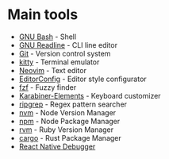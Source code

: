 # Main tools

* [GNU Bash](https://www.gnu.org/software/bash/) - Shell
* [GNU Readline](https://tiswww.case.edu/php/chet/readline/rltop.html) - CLI line editor
* [Git](https://git-scm.com/) - Version control system
* [kitty](https://sw.kovidgoyal.net/kitty/) - Terminal emulator
* [Neovim](https://neovim.io/) - Text editor
* [EditorConfig](https://editorconfig.org/) - Editor style configurator
* [fzf](https://github.com/junegunn/fzf) - Fuzzy finder
* [Karabiner-Elements](https://pqrs.org/osx/karabiner/) - Keyboard customizer
* [ripgrep](https://github.com/BurntSushi/ripgrep) - Regex pattern searcher
* [nvm](https://github.com/nvm-sh/nvm) - Node Version Manager
* [npm](https://www.npmjs.com/) - Node Package Manager
* [rvm](https://rvm.io/) - Ruby Version Manager
* [cargo](https://doc.rust-lang.org/cargo/) - Rust Package Manager
* [React Native Debugger](https://github.com/jhen0409/react-native-debugger)

